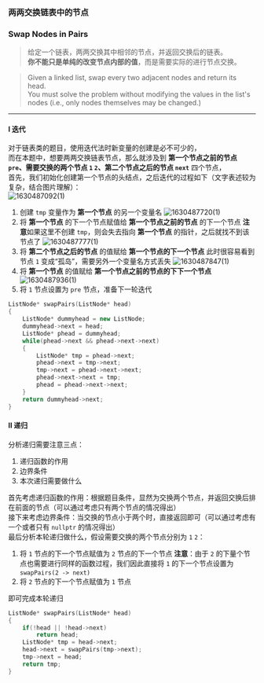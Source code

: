 ### 两两交换链表中的节点
### Swap Nodes in Pairs

> 给定一个链表，两两交换其中相邻的节点，并返回交换后的链表。    
> **你不能只是单纯的改变节点内部的值**，而是需要实际的进行节点交换。  

> Given a linked list, swap every two adjacent nodes and return its head.  
> You must solve the problem without modifying the values in the list's nodes (i.e., only nodes themselves may be changed.)  

----------

#### I 迭代

对于链表类的题目，使用迭代法时新变量的创建是必不可少的，  
而在本题中，想要两两交换链表节点，那么就涉及到 **第一个节点之前的节点 `pre`、需要交换的两个节点 `1` `2`、第二个节点之后的节点 `next`** 四个节点，  
首先，我们初始化创建第一个节点的头结点，之后迭代的过程如下（文字表述较为复杂，结合图片理解）：  
![1630487092(1)](https://user-images.githubusercontent.com/46887748/131643995-7edac4e8-d393-42e3-9cf5-4b1d63d42e42.png)
1. 创建 `tmp` 变量作为 **第一个节点** 的另一个变量名  ![1630487720(1)](https://user-images.githubusercontent.com/46887748/131645631-bc3c7ed7-98f4-43d2-8651-6d0aae023db4.png)  
2. 将 **第一个节点** 的下一个节点赋值给 **第一个节点之前的节点** 的下一个节点  **注意**如果这里不创建 `tmp`，则会失去指向 **第一个节点** 的指针，之后就找不到该节点了  ![1630487777(1)](https://user-images.githubusercontent.com/46887748/131645805-909fe85e-539c-4e3b-a7a2-d77253913db2.png)  
3. 将 **第二个节点之后的节点** 的值赋给 **第一个节点的下一个节点**  此时很容易看到节点 `1` 变成“孤岛”，需要另外一个变量名方式丢失  ![1630487847(1)](https://user-images.githubusercontent.com/46887748/131645968-fd31ee8e-08c7-4d56-b846-6b53b88fc56d.png)  
4. 将 **第一个节点** 的值赋给 **第一个节点之前的节点的下下一个节点**  ![1630487936(1)](https://user-images.githubusercontent.com/46887748/131646193-24c3b922-ab96-4bc0-8804-b7ef65e49381.png)  
5. 将 `1` 节点设置为 `pre` 节点，准备下一轮迭代  

```cpp
ListNode* swapPairs(ListNode* head) 
{
    ListNode* dummyhead = new ListNode;
    dummyhead->next = head;
    ListNode* phead = dummyhead;
    while(phead->next && phead->next->next)
    {
        ListNode* tmp = phead->next;
        phead->next = tmp->next;
        tmp->next = phead->next->next;
        phead->next->next = tmp;
        phead = phead->next->next;
    }
    return dummyhead->next;
}
```

#### II 递归

分析递归需要注意三点：  
1. 递归函数的作用
2. 边界条件
3. 本次递归需要做什么  

首先考虑递归函数的作用：根据题目条件，显然为交换两个节点，并返回交换后排在前面的节点（可以通过考虑只有两个节点的情况得出）  
接下来考虑边界条件：当交换的节点小于两个时，直接返回即可（可以通过考虑有一个或者只有 `nullptr` 的情况得出）  
最后分析本轮递归做什么，假设需要交换的两个节点分别为 `1` `2`：  
1. 将 `1` 节点的下一个节点赋值为 `2` 节点的下一个节点  **注意**：由于 `2` 的下量个节点也需要进行同样的函数过程，我们因此直接将 `1` 的下一个节点设置为 `swapPairs(2 -> next)`  
2. 将 `2` 节点的下一个节点赋值为 `1` 节点  

即可完成本轮递归

```cpp
ListNode* swapPairs(ListNode* head) 
{
    if(!head || !head->next)
        return head;
    ListNode* tmp = head->next;
    head->next = swapPairs(tmp->next);
    tmp->next = head;
    return tmp;
}
```
